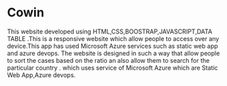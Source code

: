 # Cowin
This website developed using HTML,CSS,BOOSTRAP,JAVASCRIPT,DATA TABLE .This is a responsive website which allow people to access over any device.This app has used Microsoft Azure services such as static web app and azure devops. The website is designed in such a way that allow people to sort the cases based on the ratio an also allow them to search for the particular country . which uses service of Microsoft Azure which are Static Web App,Azure devops.
